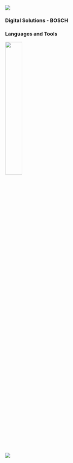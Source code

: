 <img src="https://user-images.githubusercontent.com/73097560/115834477-dbab4500-a447-11eb-908a-139a6edaec5c.gif">

### Digital Solutions - BOSCH
### Languages and Tools

<div align="left">
<p>
    <a>
        <img src="https://skillicons.dev/icons?i=py,html,css,javascript,react,fastapi,figma,vscode" width="33%" height="33%"/>
    </a>
</p>
</div>
<br>    
<img src="https://user-images.githubusercontent.com/73097560/115834477-dbab4500-a447-11eb-908a-139a6edaec5c.gif">


